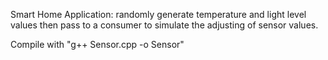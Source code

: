 Smart Home Application: randomly generate temperature and light level values then pass to a consumer to simulate the adjusting of sensor values.

Compile with "g++ Sensor.cpp -o Sensor"
